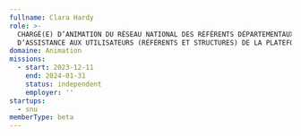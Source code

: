 ```yaml
---
fullname: Clara Hardy
role: >-
  CHARGÉ(E) D’ANIMATION DU RÉSEAU NATIONAL DES RÉFÉRENTS DÉPARTEMENTAUX ET
  D’ASSISTANCE AUX UTILISATEURS (RÉFÉRENTS ET STRUCTURES) DE LA PLATEFORME ADMIN
domaine: Animation
missions:
  - start: 2023-12-11
    end: 2024-01-31
    status: independent
    employer: ''
startups:
  - snu
memberType: beta
---
```


